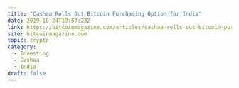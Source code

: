 ```yaml
---
title: "Cashaa Rolls Out Bitcoin Purchasing Option for India"
date: 2019-10-24T19:57:23Z
link: https://bitcoinmagazine.com/articles/cashaa-rolls-out-bitcoin-purchasing-option-for-india?utm_medium=RSS&utm_source=hune
site: bitcoinmagazine.com
topic: crypto
category:
  - Investing
  - Cashaa
  - India
draft: false
---
```

